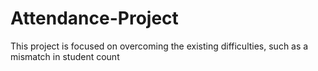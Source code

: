 # Attendance-Project
This project is focused on overcoming the existing difficulties, such as a mismatch in student count

